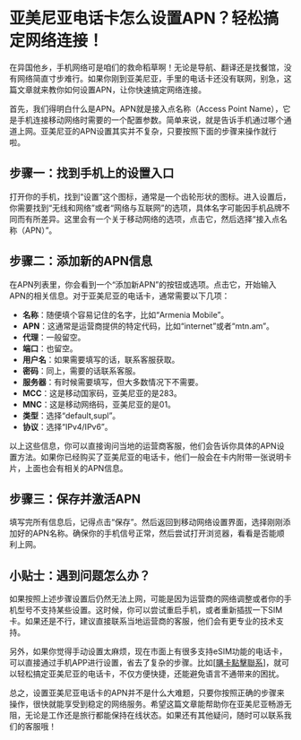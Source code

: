 # 亚美尼亚电话卡怎么设置APN？轻松搞定网络连接！

在异国他乡，手机网络可是咱们的救命稻草啊！无论是导航、翻译还是找餐馆，没有网络简直寸步难行。如果你刚到亚美尼亚，手里的电话卡还没有联网，别急，这篇文章就来教你如何设置APN，让你快速搞定网络连接。

首先，我们得明白什么是APN。APN就是接入点名称（Access Point Name），它是手机连接移动网络时需要的一个配置参数。简单来说，就是告诉手机通过哪个通道上网。亚美尼亚的APN设置其实并不复杂，只要按照下面的步骤来操作就行啦。

## 步骤一：找到手机上的设置入口

打开你的手机，找到“设置”这个图标，通常是一个齿轮形状的图标。进入设置后，你需要找到“无线和网络”或者“网络与互联网”的选项，具体名字可能因手机品牌不同而有所差异。这里会有一个关于移动网络的选项，点击它，然后选择“接入点名称（APN）”。

## 步骤二：添加新的APN信息

在APN列表里，你会看到一个“添加新APN”的按钮或选项。点击它，开始输入APN的相关信息。对于亚美尼亚的电话卡，通常需要以下几项：

- **名称**：随便填个容易记住的名字，比如“Armenia Mobile”。
- **APN**：这通常是运营商提供的特定代码，比如“internet”或者“mtn.am”。
- **代理**：一般留空。
- **端口**：也留空。
- **用户名**：如果需要填写的话，联系客服获取。
- **密码**：同上，需要的话联系客服。
- **服务器**：有时候需要填写，但大多数情况下不需要。
- **MCC**：这是移动国家码，亚美尼亚的是283。
- **MNC**：这是移动网络码，亚美尼亚的是01。
- **类型**：选择“default,supl”。
- **协议**：选择“IPv4/IPv6”。

以上这些信息，你可以直接询问当地的运营商客服，他们会告诉你具体的APN设置方法。如果你已经购买了亚美尼亚的电话卡，他们一般会在卡内附带一张说明卡片，上面也会有相关的APN信息。

## 步骤三：保存并激活APN

填写完所有信息后，记得点击“保存”。然后返回到移动网络设置界面，选择刚刚添加好的APN名称。确保你的手机信号正常，然后尝试打开浏览器，看看是否能顺利上网。

## 小贴士：遇到问题怎么办？

如果按照上述步骤设置后仍然无法上网，可能是因为运营商的网络调整或者你的手机型号不支持某些设置。这时候，你可以尝试重启手机，或者重新插拔一下SIM卡。如果还是不行，建议直接联系当地运营商的客服，他们会有更专业的技术支持。

另外，如果你觉得手动设置太麻烦，现在市面上有很多支持eSIM功能的电话卡，可以直接通过手机APP进行设置，省去了复杂的步骤。比如[[購卡點擊聯系](https://t.me/s/esim1088)]，就可以轻松搞定亚美尼亚的电话卡，不仅方便快捷，还能避免语言不通带来的困扰。

总之，设置亚美尼亚电话卡的APN并不是什么大难题，只要你按照正确的步骤来操作，很快就能享受到稳定的网络服务。希望这篇文章能帮助你在亚美尼亚畅游无阻，无论是工作还是旅行都能保持在线状态。如果还有其他疑问，随时可以联系我们的客服哦！